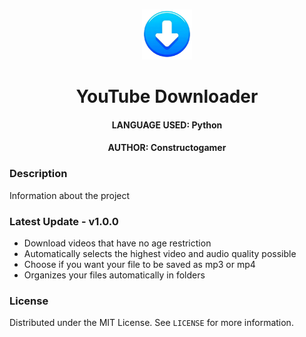 <!-- Improved compatibility of back to top link: See: https://github.com/othneildrew/Best-README-Template/pull/73 -->
<a name="readme-top"></a>
<!--
*** Comentario de varias líneas
-->

<!-- PROJECT LOGO -->
<br />
<div align="center">
  <a href="https://github.com/othneildrew/Best-README-Template">
    <img src="Icons/icon.png" alt="Logo" width="80" height="80">
  </a>

  <h1 align="center">YouTube Downloader</h1>
  <h4 align="center">LANGUAGE USED: Python</h4>
  <h4 align="center">AUTHOR: Constructogamer</h4>
</div>

<!-- ABOUT THE PROJECT -->
### Description
Information about the project

### Latest Update  -  v1.0.0
* Download videos that have no age restriction
* Automatically selects the highest video and audio quality possible
* Choose if you want your file to be saved as mp3 or mp4
* Organizes your files automatically in folders

### License
Distributed under the MIT License. See `LICENSE` for more information.

